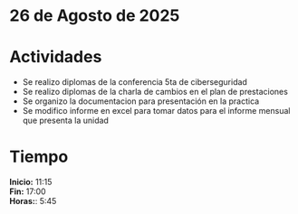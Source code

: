 #  26 de Agosto de 2025

# Actividades

- Se realizo diplomas de la conferencia 5ta de ciberseguridad
- Se realizo diplomas de la charla de cambios en el plan de prestaciones
- Se organizo la documentacion para presentación en la practica
- Se modifico informe en excel para tomar datos para el informe mensual que presenta la unidad

# Tiempo

**Inicio:** 11:15  
**Fin:** 17:00  
**Horas:**: 5:45  
